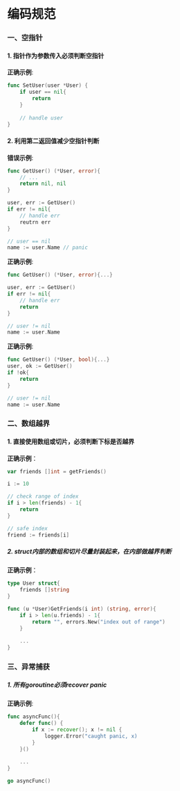 # 编码规范
### 一、空指针
#### 1. 指针作为参数传入必须判断空指针
**正确示例**:
```go
func SetUser(user *User) {
    if user == nil{
        return  
    }
    
    // handle user
}
```
#### 2. 利用第二返回值减少空指针判断
**错误示例**:
```go
func GetUser() (*User, error){
    // ...
    return nil, nil
}

user, err := GetUser()
if err != nil{
    // handle err
    reutrn err
}

// user == nil
name := user.Name // panic
```
**正确示例**:
```go
func GetUser() (*User, error){...}

user, err := GetUser()
if err != nil{
    // handle err
    return
}

// user != nil
name := user.Name
```
**正确示例**:
```go
func GetUser() (*User, bool){...}
user, ok := GetUser()
if !ok{
    return
}

// user != nil
name := user.Name
```
### 二、数组越界
#### 1. 直接使用数组或切片，必须判断下标是否越界
**正确示例**：
```go
var friends []int = getFriends()

i := 10

// check range of index
if i > len(friends) - 1{
    return 
}

// safe index
friend := friends[i] 
```


##### 2. struct内部的数组和切片尽量封装起来，在内部做越界判断
**正确示例**：
```go
type User struct{
    friends []string
}

func (u *User)GetFriends(i int) (string, error){
    if i > len(u.friends) - 1{
        return "", errors.New("index out of range")
    }
    
    ...
}
```
### 三、异常捕获
##### 1. 所有goroutine必须recover panic
**正确示例**:
```go
func asyncFunc(){
    defer func() {
	    if x := recover(); x != nil {
	        logger.Error("caught panic, x)
	    }
    }()
    
    ...
}

go asyncFunc()
```
